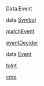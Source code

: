 Data.Event

data [Symbol](Data-Event.html#t:Symbol)

[matchEvent](Data-Event.html#v:matchEvent)

[eventDecider](Data-Event.html#v:eventDecider)

data [Event](Data-Event.html#t:Event)

[toInt](Data-Event.html#v:toInt)

[cmp](Data-Event.html#v:cmp)
